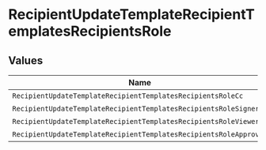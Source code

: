 # RecipientUpdateTemplateRecipientTemplatesRecipientsRole


## Values

| Name                                                              | Value                                                             |
| ----------------------------------------------------------------- | ----------------------------------------------------------------- |
| `RecipientUpdateTemplateRecipientTemplatesRecipientsRoleCc`       | CC                                                                |
| `RecipientUpdateTemplateRecipientTemplatesRecipientsRoleSigner`   | SIGNER                                                            |
| `RecipientUpdateTemplateRecipientTemplatesRecipientsRoleViewer`   | VIEWER                                                            |
| `RecipientUpdateTemplateRecipientTemplatesRecipientsRoleApprover` | APPROVER                                                          |